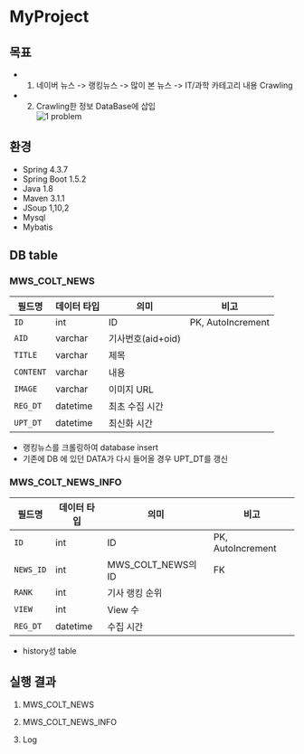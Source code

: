 # MyProject

## 목표
- 1. 네이버 뉴스 -> 랭킹뉴스 -> 많이 본 뉴스 -> IT/과학 카테고리 내용 Crawling
- 2. Crawling한 정보 DataBase에 삽입  
![1 problem](https://user-images.githubusercontent.com/32935365/78766531-567ffa00-79c4-11ea-923a-e73b77ee0a94.PNG)


## 환경
- Spring 4.3.7
- Spring Boot 1.5.2
- Java 1.8
- Maven 3.1.1
- JSoup 1,10,2
- Mysql
- Mybatis

## DB table
### MWS_COLT_NEWS
|필드명           |데이터 타입   |의미              |비고                |
|----------------|--------------|------------------|-------------------|
|`ID`			 |int           |ID                |PK, AutoIncrement  |
|`AID`           |varchar       |기사번호(aid+oid)  |                   |
|`TITLE`         |varchar       |제목               |                   |
|`CONTENT`       |varchar       |내용               |                   |
|`IMAGE`         |varchar       |이미지 URL         |                   |
|`REG_DT`        |datetime      |최초 수집 시간     |                   |
|`UPT_DT`        |datetime      |최신화 시간        |                   |  
- 랭킹뉴스를 크롤링하여 database insert
- 기존에 DB 에 있던 DATA가 다시 들어올 경우 UPT_DT를 갱신  


### MWS_COLT_NEWS_INFO  
|필드명           |데이터 타입   |의미              |비고                |
|----------------|--------------|------------------|-------------------|
|`ID`			 |int           |ID                |PK, AutoIncrement  |
|`NEWS_ID`       |int           |MWS_COLT_NEWS의 ID|FK                 |
|`RANK`          |int           |기사 랭킹 순위     |                   |
|`VIEW`          |int           |View 수           |                   |
|`REG_DT`        |datetime      |수집 시간          |                   |
- history성 table


## 실행 결과

1. MWS_COLT_NEWS  


2. MWS_COLT_NEWS_INFO  


3. Log  
